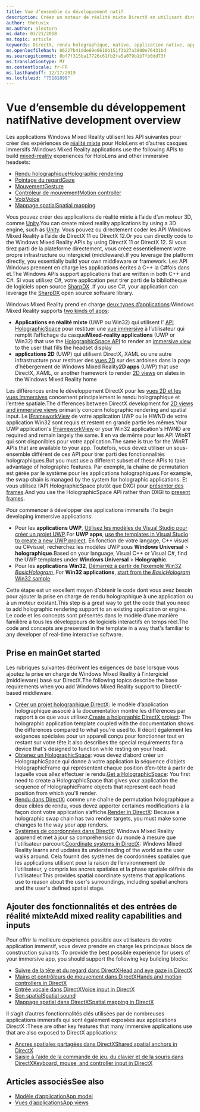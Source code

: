 ```yaml
---
title: Vue d’ensemble du développement natif
description: Créez un moteur de réalité mixte DirectX en utilisant directement les API Windows Mixed Reality.
author: thetuvix
ms.author: alexturn
ms.date: 03/21/2018
ms.topic: article
keywords: DirectX, rendu holographique, native, application native, application WinRT, application WinRT, API de plateforme, moteur personnalisé, intergiciel
ms.openlocfilehash: 06227b41dde69e6610b151f3b27a3800e76431bd
ms.sourcegitcommit: 8bf7f315ba17726c61fb2fa5a079b1b7fb0dd73f
ms.translationtype: MT
ms.contentlocale: fr-FR
ms.lasthandoff: 12/17/2019
ms.locfileid: "75181899"
---
```

# <a name="native-development-overview"></a><span data-ttu-id="f324a-104">Vue d’ensemble du développement natif</span><span class="sxs-lookup"><span data-stu-id="f324a-104">Native development overview</span></span>

<span data-ttu-id="f324a-105">Les applications Windows Mixed Reality utilisent les API suivantes pour créer des expériences de [réalité mixte](mixed-reality.md) pour HoloLens et d’autres casques immersifs :</span><span class="sxs-lookup"><span data-stu-id="f324a-105">Windows Mixed Reality applications use the following APIs to build [mixed-reality](mixed-reality.md) experiences for HoloLens and other immersive headsets:</span></span>

 - [<span data-ttu-id="f324a-106">Rendu holographique</span><span class="sxs-lookup"><span data-stu-id="f324a-106">Holographic rendering</span></span>](rendering.md)
 - [<span data-ttu-id="f324a-107">Pointage du regard</span><span class="sxs-lookup"><span data-stu-id="f324a-107">Gaze</span></span>](gaze-and-commit.md)
 - [<span data-ttu-id="f324a-108">Mouvement</span><span class="sxs-lookup"><span data-stu-id="f324a-108">Gesture</span></span>](gaze-and-commit.md#composite-gestures)
 - [<span data-ttu-id="f324a-109">Contrôleur de mouvement</span><span class="sxs-lookup"><span data-stu-id="f324a-109">Motion controller</span></span>](motion-controllers.md)
 - [<span data-ttu-id="f324a-110">Voix</span><span class="sxs-lookup"><span data-stu-id="f324a-110">Voice</span></span>](voice-input.md)
 - [<span data-ttu-id="f324a-111">Mappage spatial</span><span class="sxs-lookup"><span data-stu-id="f324a-111">Spatial mapping</span></span>](spatial-mapping.md)

<span data-ttu-id="f324a-112">Vous pouvez créer des applications de réalité mixte à l’aide d’un moteur 3D, comme [Unity](unity-development-overview.md).</span><span class="sxs-lookup"><span data-stu-id="f324a-112">You can create mixed reality applications by using a 3D engine, such as [Unity](unity-development-overview.md).</span></span> <span data-ttu-id="f324a-113">Vous pouvez ou directement coder les API Windows Mixed Reality à l’aide de DirectX 11 ou DirectX 12.</span><span class="sxs-lookup"><span data-stu-id="f324a-113">Or you can directly code to the Windows Mixed Reality APIs by using DirectX 11 or DirectX 12.</span></span> <span data-ttu-id="f324a-114">Si vous tirez parti de la plateforme directement, vous créez essentiellement votre propre infrastructure ou intergiciel (middleware).</span><span class="sxs-lookup"><span data-stu-id="f324a-114">If you leverage the platform directly, you essentially build your own middleware or framework.</span></span> <span data-ttu-id="f324a-115">Les API Windows prennent en charge les applications écrites à C++ la C#fois dans et.</span><span class="sxs-lookup"><span data-stu-id="f324a-115">The Windows APIs support applications that are written in both C++ and C#.</span></span> <span data-ttu-id="f324a-116">Si vous utilisez C#, votre application peut tirer parti de la bibliothèque de logiciels open source [SharpDX](https://sharpdx.org/) .</span><span class="sxs-lookup"><span data-stu-id="f324a-116">If you use C#, your application can leverage the [SharpDX](https://sharpdx.org/) open source software library.</span></span>

<span data-ttu-id="f324a-117">Windows Mixed Reality prend en charge [deux types d’applications](app-views.md):</span><span class="sxs-lookup"><span data-stu-id="f324a-117">Windows Mixed Reality supports [two kinds of apps](app-views.md):</span></span>
* <span data-ttu-id="f324a-118">**Applications en réalité mixte** (UWP ou Win32) qui utilisent l' [API HolographicSpace](getting-a-holographicspace.md) pour restituer une [vue immersive](app-views.md) à l’utilisateur qui remplit l’affichage du casque</span><span class="sxs-lookup"><span data-stu-id="f324a-118">**Mixed-reality applications** (UWP or Win32) that use the [HolographicSpace API](getting-a-holographicspace.md) to render an [immersive view](app-views.md) to the user that fills the headset display</span></span>
* <span data-ttu-id="f324a-119">**applications 2D** (UWP) qui utilisent DirectX, XAML ou une autre infrastructure pour restituer des [vues 2D](app-views.md#2d-views) sur des ardoises dans la page d’hébergement de Windows Mixed Reality</span><span class="sxs-lookup"><span data-stu-id="f324a-119">**2D apps** (UWP) that use DirectX, XAML, or another framework to render [2D views](app-views.md#2d-views) on slates in the Windows Mixed Reality home</span></span>

<span data-ttu-id="f324a-120">Les différences entre le développement DirectX pour les [vues 2D et les vues immersives](app-views.md) concernent principalement le rendu holographique et l’entrée spatiale.</span><span class="sxs-lookup"><span data-stu-id="f324a-120">The differences between DirectX development for [2D views and immersive views](app-views.md) primarily concern holographic rendering and spatial input.</span></span> <span data-ttu-id="f324a-121">Le [IFrameworkView](https://msdn.microsoft.com/library/windows/apps/windows.applicationmodel.core.iframeworkview.aspx) de votre application UWP ou le HWND de votre application Win32 sont requis et restent en grande partie les mêmes.</span><span class="sxs-lookup"><span data-stu-id="f324a-121">Your UWP application's [IFrameworkView](https://msdn.microsoft.com/library/windows/apps/windows.applicationmodel.core.iframeworkview.aspx) or your Win32 application's HWND are required and remain largely the same.</span></span> <span data-ttu-id="f324a-122">Il en va de même pour les API WinRT qui sont disponibles pour votre application.</span><span class="sxs-lookup"><span data-stu-id="f324a-122">The same is true for the WinRT APIs that are available to your app.</span></span> <span data-ttu-id="f324a-123">Toutefois, vous devez utiliser un sous-ensemble différent de ces API pour tirer parti des fonctionnalités holographiques.</span><span class="sxs-lookup"><span data-stu-id="f324a-123">But you must use a different subset of these APIs to take advantage of holographic features.</span></span> <span data-ttu-id="f324a-124">Par exemple, la chaîne de permutation est gérée par le système pour les applications holographiques.</span><span class="sxs-lookup"><span data-stu-id="f324a-124">For example, the swap chain is managed by the system for holographic applications.</span></span> <span data-ttu-id="f324a-125">Et vous utilisez l’API HolographicSpace plutôt que DXGI pour [présenter des frames](rendering-in-directx.md).</span><span class="sxs-lookup"><span data-stu-id="f324a-125">And you use the HolographicSpace API rather than DXGI to [present frames](rendering-in-directx.md).</span></span>

<span data-ttu-id="f324a-126">Pour commencer à développer des applications immersifs :</span><span class="sxs-lookup"><span data-stu-id="f324a-126">To begin developing immersive applications:</span></span>
* <span data-ttu-id="f324a-127">Pour les **applications UWP**, [Utilisez les modèles de Visual Studio pour créer un projet UWP](creating-a-holographic-directx-project.md).</span><span class="sxs-lookup"><span data-stu-id="f324a-127">For **UWP apps**, [use the templates in Visual Studio to create a new UWP project](creating-a-holographic-directx-project.md).</span></span> <span data-ttu-id="f324a-128">En fonction de votre langage, C++ visuel ou C#visuel, recherchez les modèles UWP sous **Windows Universal** > **holographique**.</span><span class="sxs-lookup"><span data-stu-id="f324a-128">Based on your language, Visual C++ or Visual C#, find the UWP templates under **Windows Universal** > **Holographic**.</span></span>
* <span data-ttu-id="f324a-129">Pour les **applications Win32**, [Démarrez à partir de l’exemple Win32 *BasicHologram* ](creating-a-holographic-directx-project.md#creating-a-win32-project).</span><span class="sxs-lookup"><span data-stu-id="f324a-129">For **Win32 applications**, [start from the *BasicHologram* Win32 sample](creating-a-holographic-directx-project.md#creating-a-win32-project).</span></span>

<span data-ttu-id="f324a-130">Cette étape est un excellent moyen d’obtenir le code dont vous avez besoin pour ajouter la prise en charge de rendu holographique à une application ou à un moteur existant.</span><span class="sxs-lookup"><span data-stu-id="f324a-130">This step is a great way to get the code that you need to add holographic rendering support to an existing application or engine.</span></span> <span data-ttu-id="f324a-131">Le code et les concepts sont présentés dans le modèle d’une manière familière à tous les développeurs de logiciels interactifs en temps réel.</span><span class="sxs-lookup"><span data-stu-id="f324a-131">The code and concepts are presented in the template in a way that's familiar to any developer of real-time interactive software.</span></span>

## <a name="get-started"></a><span data-ttu-id="f324a-132">Prise en main</span><span class="sxs-lookup"><span data-stu-id="f324a-132">Get started</span></span>

<span data-ttu-id="f324a-133">Les rubriques suivantes décrivent les exigences de base lorsque vous ajoutez la prise en charge de Windows Mixed Reality à l’intergiciel (middleware) basé sur DirectX.</span><span class="sxs-lookup"><span data-stu-id="f324a-133">The following topics describe the base requirements when you add Windows Mixed Reality support to DirectX-based middleware.</span></span>

* <span data-ttu-id="f324a-134">[Créer un projet holographique DirectX](creating-a-holographic-directx-project.md): le modèle d’application holographique associé à la documentation montre les différences par rapport à ce que vous utilisez.</span><span class="sxs-lookup"><span data-stu-id="f324a-134">[Create a holographic DirectX project](creating-a-holographic-directx-project.md): The holographic application template coupled with the documentation shows the differences compared to what you're used to.</span></span> <span data-ttu-id="f324a-135">Il décrit également les exigences spéciales pour un appareil conçu pour fonctionner tout en restant sur votre tête.</span><span class="sxs-lookup"><span data-stu-id="f324a-135">It also describes the special requirements for a device that's designed to function while resting on your head.</span></span>
* <span data-ttu-id="f324a-136">[Obtenez un HolographicSpace](getting-a-holographicspace.md): vous devez d’abord créer un HolographicSpace qui donne à votre application la séquence d’objets HolographicFrame qui représentent chaque position d’en-tête à partir de laquelle vous allez effectuer le rendu.</span><span class="sxs-lookup"><span data-stu-id="f324a-136">[Get a HolographicSpace](getting-a-holographicspace.md): You first need to create a HolographicSpace that gives your application the sequence of HolographicFrame objects that represent each head position from which you'll render.</span></span>
* <span data-ttu-id="f324a-137">[Rendu dans DirectX](rendering-in-directx.md): comme une chaîne de permutation holographique a deux cibles de rendu, vous devez apporter certaines modifications à la façon dont votre application s’affiche.</span><span class="sxs-lookup"><span data-stu-id="f324a-137">[Render in DirectX](rendering-in-directx.md): Because a holographic swap chain has two render targets, you must make some changes to the way your app renders.</span></span>
* <span data-ttu-id="f324a-138">[Systèmes de coordonnées dans DirectX](coordinate-systems-in-directx.md): Windows Mixed Reality apprend et met à jour sa compréhension du monde à mesure que l’utilisateur parcourt.</span><span class="sxs-lookup"><span data-stu-id="f324a-138">[Coordinate systems in DirectX](coordinate-systems-in-directx.md): Windows Mixed Reality learns and updates its understanding of the world as the user walks around.</span></span> <span data-ttu-id="f324a-139">Cela fournit des systèmes de coordonnées spatiales que les applications utilisent pour la raison de l’environnement de l’utilisateur, y compris les ancres spatiales et la phase spatiale définie de l’utilisateur.</span><span class="sxs-lookup"><span data-stu-id="f324a-139">This provides spatial coordinate systems that applications use to reason about the user's surroundings, including spatial anchors and the user's defined spatial stage.</span></span>

## <a name="add-mixed-reality-capabilities-and-inputs"></a><span data-ttu-id="f324a-140">Ajouter des fonctionnalités et des entrées de réalité mixte</span><span class="sxs-lookup"><span data-stu-id="f324a-140">Add mixed reality capabilities and inputs</span></span>

<span data-ttu-id="f324a-141">Pour offrir la meilleure expérience possible aux utilisateurs de votre application immersif, vous devez prendre en charge les principaux blocs de construction suivants :</span><span class="sxs-lookup"><span data-stu-id="f324a-141">To provide the best possible experience for users of your immersive app, you should support the following key building blocks:</span></span>

* [<span data-ttu-id="f324a-142">Suivre de la tête et du regard dans DirectX</span><span class="sxs-lookup"><span data-stu-id="f324a-142">Head and eye gaze in DirectX</span></span>](gaze-in-directx.md)
* [<span data-ttu-id="f324a-143">Mains et contrôleurs de mouvement dans DirectX</span><span class="sxs-lookup"><span data-stu-id="f324a-143">Hands and motion controllers in DirectX</span></span>](hands-and-motion-controllers-in-directx.md)
* [<span data-ttu-id="f324a-144">Entrée vocale dans DirectX</span><span class="sxs-lookup"><span data-stu-id="f324a-144">Voice input in DirectX</span></span>](voice-input-in-directx.md)
* [<span data-ttu-id="f324a-145">Son spatial</span><span class="sxs-lookup"><span data-stu-id="f324a-145">Spatial sound</span></span>](https://docs.microsoft.com/windows/win32/coreaudio/spatial-sound)
* [<span data-ttu-id="f324a-146">Mappage spatial dans DirectX</span><span class="sxs-lookup"><span data-stu-id="f324a-146">Spatial mapping in DirectX</span></span>](spatial-mapping-in-directx.md)

<span data-ttu-id="f324a-147">Il s’agit d’autres fonctionnalités clés utilisées par de nombreuses applications immersifs qui sont également exposées aux applications DirectX :</span><span class="sxs-lookup"><span data-stu-id="f324a-147">These are other key features that many immersive applications use that are also exposed to DirectX applications:</span></span>

* [<span data-ttu-id="f324a-148">Ancres spatiales partagées dans DirectX</span><span class="sxs-lookup"><span data-stu-id="f324a-148">Shared spatial anchors in DirectX</span></span>](shared-spatial-anchors-in-directx.md)
* [<span data-ttu-id="f324a-149">Saisie à l’aide de la commande de jeu, du clavier et de la souris dans DirectX</span><span class="sxs-lookup"><span data-stu-id="f324a-149">Keyboard, mouse, and controller input in DirectX</span></span>](keyboard-mouse-and-controller-input-in-directx.md)

## <a name="see-also"></a><span data-ttu-id="f324a-150">Articles associés</span><span class="sxs-lookup"><span data-stu-id="f324a-150">See also</span></span>
* [<span data-ttu-id="f324a-151">Modèle d’application</span><span class="sxs-lookup"><span data-stu-id="f324a-151">App model</span></span>](app-model.md)
* [<span data-ttu-id="f324a-152">Vues d’applications</span><span class="sxs-lookup"><span data-stu-id="f324a-152">App views</span></span>](app-views.md)
